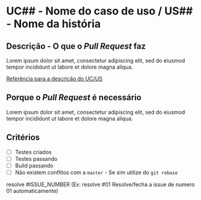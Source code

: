 # UC## - Nome do caso de uso / US## - Nome da história

## Descrição - O que o _Pull Request_ faz
Lorem ipsum dolor sit amet, consectetur adipiscing elit, sed do eiusmod tempor incididunt ut labore et dolore magna aliqua.

[Referência para a descrição do UC/US](#)

## Porque o _Pull Request_ é necessário
Lorem ipsum dolor sit amet, consectetur adipiscing elit, sed do eiusmod tempor incididunt ut labore et dolore magna aliqua.

## Critérios

- [ ] Testes criados
- [ ] Testes passando
- [ ] Build passando
- [ ] Não existem conflitos com a `master` - Se sim utilize do `git rebase`

resolve #ISSUE_NUMBER (Ex: resolve #01 Resolve/fecha a issue de numero 01 automaticamente)

